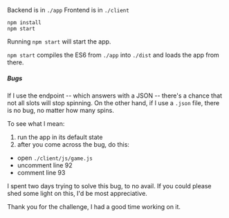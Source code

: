 Backend is in ```./app```
Frontend is in ```./client```

```
npm install
npm start
```

Running ```npm start``` will start the app.

```npm start``` compiles the ES6 from ```./app``` into ```./dist``` and loads the app from there.

##### Bugs

If I use the endpoint -- which answers with a JSON -- there's a chance that not all slots will stop spinning.
On the other hand, if I use a ```.json``` file, there is no bug, no matter how many spins.

To see what I mean:
1. run the app in its default state
2. after you come across the bug, do this:
- open ```./client/js/game.js``` 
- uncomment line 92
- comment line 93

I spent two days trying to solve this bug, to no avail.
If you could please shed some light on this, I'd be most appreciative.

Thank you for the challenge, I had a good time working on it.
